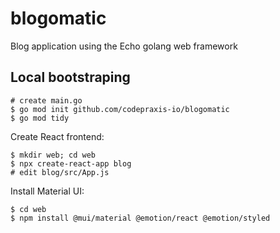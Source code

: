 # blogomatic
Blog application using the Echo golang web framework

## Local bootstraping

```
# create main.go
$ go mod init github.com/codepraxis-io/blogomatic
$ go mod tidy
```

Create React frontend:

```
$ mkdir web; cd web
$ npx create-react-app blog
# edit blog/src/App.js
```

Install Material UI:

```
$ cd web
$ npm install @mui/material @emotion/react @emotion/styled
```

